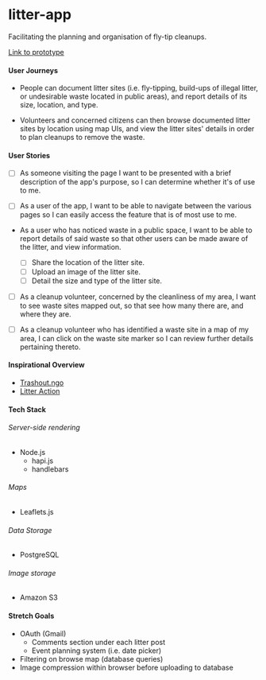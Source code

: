 # litter-app
Facilitating the planning and organisation of fly-tip cleanups.

[Link to prototype](https://github.com/JWLD/litter-locator)

#### User Journeys
- People can document litter sites (i.e. fly-tipping, build-ups of illegal litter, or undesirable waste located in public areas), and report details of its size, location, and type.

- Volunteers and concerned citizens can then browse documented litter sites by location using map UIs, and view the litter sites' details in order to plan cleanups to remove the waste.

#### User Stories
- [ ] As someone visiting the page I want to be presented with a brief description of the app's purpose, so I can determine whether it's of use to me.

- [ ] As a user of the app, I want to be able to navigate  between the various pages so I can easily access the feature that is of most use to me.

- As a user who has noticed waste in a public space, I want to be able to report details of said waste so that other users can be made aware of the litter, and view information.

  - [ ] Share the location of the litter site.
  - [ ] Upload an image of the litter site.
  - [ ] Detail the size and type of the litter site.

- [ ] As a cleanup volunteer, concerned by the cleanliness of my area, I want to see waste sites mapped out, so that see how many there are, and where they are.

- [ ] As a cleanup volunteer who has identified a waste site in a map of my area, I can click on the waste site marker so I can review further details pertaining thereto.


#### Inspirational Overview
- [Trashout.ngo](http://trashout.ngo/)
- [Litter Action](http://litteraction.org.uk)

#### Tech Stack
###### Server-side rendering
- Node.js  
  - hapi.js
  - handlebars


###### Maps
  - Leaflets.js  

###### Data Storage
  - PostgreSQL

###### Image storage
  - Amazon S3


#### Stretch Goals
- OAuth (Gmail)
  - Comments section under each litter post
  - Event planning system (i.e. date picker)
- Filtering on browse map (database queries)
- Image compression within browser before uploading to database
